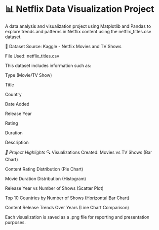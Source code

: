 # 📊 Netflix Data Visualization Project
A data analysis and visualization project using Matplotlib and Pandas to explore trends and patterns in Netflix content using the netflix_titles.csv dataset.

📁 Dataset
Source: Kaggle - Netflix Movies and TV Shows

File Used: netflix_titles.csv

This dataset includes information such as:

Type (Movie/TV Show)

Title

Country

Date Added

Release Year

Rating

Duration

Description

*📌 Project Highlights*
🔍 Visualizations Created:
Movies vs TV Shows (Bar Chart)

Content Rating Distribution (Pie Chart)

Movie Duration Distribution (Histogram)

Release Year vs Number of Shows (Scatter Plot)

Top 10 Countries by Number of Shows (Horizontal Bar Chart)

Content Release Trends Over Years (Line Chart Comparison)

Each visualization is saved as a .png file for reporting and presentation purposes.

